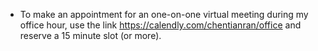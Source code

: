 * To make an appointment for an one-on-one virtual meeting during my office hour,
  use the link <https://calendly.com/chentianran/office>
  and reserve a 15 minute slot (or more).